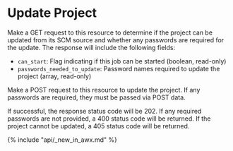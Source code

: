 # Update Project

Make a GET request to this resource to determine if the project can be updated
from its SCM source and whether any passwords are required for the update.  The
response will include the following fields:

* `can_start`: Flag indicating if this job can be started (boolean, read-only)
* `passwords_needed_to_update`: Password names required to update the project
  (array, read-only)

Make a POST request to this resource to update the project.  If any passwords
are required, they must be passed via POST data.

If successful, the response status code will be 202.  If any required passwords
are not provided, a 400 status code will be returned.  If the project cannot be
updated, a 405 status code will be returned.

{% include "api/_new_in_awx.md" %}

